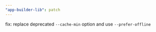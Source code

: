 ```yaml
---
"app-builder-lib": patch
---
```


fix: replace deprecated `--cache-min` option and use `--prefer-offline`
